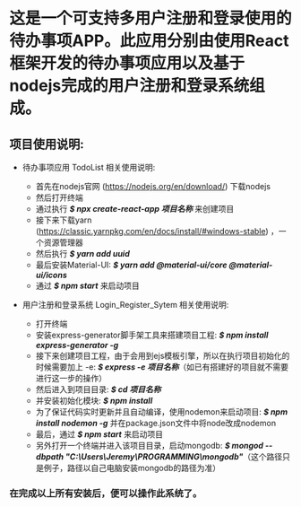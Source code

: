 # 这是一个可支持多用户注册和登录使用的待办事项APP。此应用分别由使用React框架开发的待办事项应用以及基于nodejs完成的用户注册和登录系统组成。

## 项目使用说明:
- 待办事项应用 TodoList 相关使用说明:
    - 首先在nodejs官网 (https://nodejs.org/en/download/) 下载nodejs
    - 然后打开终端
    - 通过执行 ***$ npx create-react-app 项目名称*** 来创建项目
    - 接下来下载yarn (https://classic.yarnpkg.com/en/docs/install/#windows-stable) ，一个资源管理器
    - 然后执行 ***$ yarn add uuid***
    - 最后安装Material-UI: ***$ yarn add @material-ui/core @material-ui/icons***
    - 通过 ***$ npm start*** 来启动项目

- 用户注册和登录系统 Login_Register_Sytem 相关使用说明:
    - 打开终端
    - 安装express-generator脚手架工具来搭建项目工程: ***$ npm install express-generator -g***
    - 接下来创建项目工程，由于会用到ejs模板引擎，所以在执行项目初始化的时候需要加上 -e: ***$ express -e 项目名称***（如已有搭建好的项目就不需要进行这一步的操作）
    - 然后进入到项目目录: ***$ cd 项目名称***
    - 并安装初始化模块: ***$ npm install***
    - 为了保证代码实时更新并且自动编译，使用nodemon来启动项目: ***$ npm install nodemon -g***
    并在package.json文件中将node改成nodemon
    - 最后，通过 ***$ npm start*** 来启动项目
    - 另外打开一个终端并进入该项目目录，启动mongodb: ***$ mongod --dbpath 
    "C:\Users\Jeremy\PROGRAMMING\mongodb"***（这个路径只是例子，路径以自己电脑安装mongodb的路径为准）

### 在完成以上所有安装后，便可以操作此系统了。
